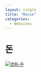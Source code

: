 ```yaml
---
layout: single
title: "Movie"
categories:
  - Websites
---
```


# 돈
[![영화-돈](https://tvwiki5.com/data/peakl/thumb/71139397197548.jpg)](https://tvwiki22.com/movie/700)
